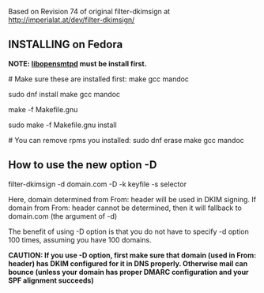 Based on Revision 74 of original filter-dkimsign at http://imperialat.at/dev/filter-dkimsign/

INSTALLING on Fedora
--------------------

**NOTE: [libopensmtpd](https://github.com/murty2/libopensmtpd) must be install first.**

\# Make sure these are installed first: make gcc mandoc

sudo dnf install make gcc mandoc

make -f Makefile.gnu

sudo make -f Makefile.gnu install

\# You can remove rpms you installed: sudo dnf erase make gcc mandoc

## How to use the new option -D

filter-dkimsign -d domain.com -D -k keyfile -s selector

Here, domain determined from From: header will be used in DKIM signing. If domain from From: header cannot be determined, then it will fallback to domain.com (the argument of -d)

The benefit of using -D option is that you do not have to specify -d option 100 times, assuming you have 100 domains.

**CAUTION: If you use -D option, first make sure that domain (used in From: header) has DKIM configured for it in DNS properly. Otherwise mail can bounce (unless your domain has proper DMARC configuration and your SPF alignment succeeds)**
